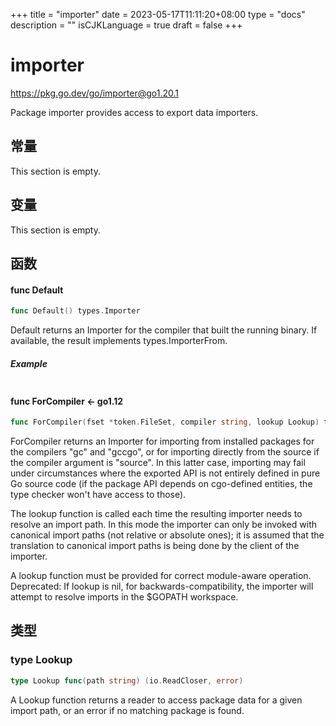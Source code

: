 +++
title = "importer"
date = 2023-05-17T11:11:20+08:00
type = "docs"
description = ""
isCJKLanguage = true
draft = false
+++
# importer

https://pkg.go.dev/go/importer@go1.20.1



Package importer provides access to export data importers.



## 常量 

This section is empty.

## 变量

This section is empty.

## 函数

#### func Default 

``` go 
func Default() types.Importer
```

Default returns an Importer for the compiler that built the running binary. If available, the result implements types.ImporterFrom.

##### Example
``` go 
```

#### func ForCompiler  <- go1.12

``` go 
func ForCompiler(fset *token.FileSet, compiler string, lookup Lookup) types.Importer
```

ForCompiler returns an Importer for importing from installed packages for the compilers "gc" and "gccgo", or for importing directly from the source if the compiler argument is "source". In this latter case, importing may fail under circumstances where the exported API is not entirely defined in pure Go source code (if the package API depends on cgo-defined entities, the type checker won't have access to those).

The lookup function is called each time the resulting importer needs to resolve an import path. In this mode the importer can only be invoked with canonical import paths (not relative or absolute ones); it is assumed that the translation to canonical import paths is being done by the client of the importer.

A lookup function must be provided for correct module-aware operation. Deprecated: If lookup is nil, for backwards-compatibility, the importer will attempt to resolve imports in the $GOPATH workspace.

## 类型

### type Lookup 

``` go 
type Lookup func(path string) (io.ReadCloser, error)
```

A Lookup function returns a reader to access package data for a given import path, or an error if no matching package is found.